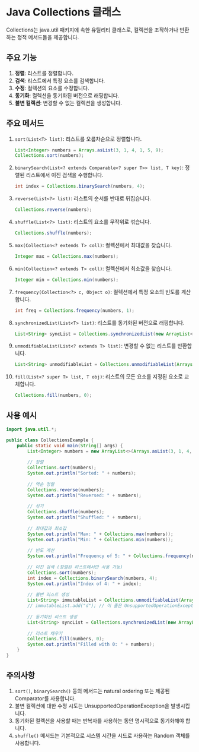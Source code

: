# Java Collections 클래스

Collections는 java.util 패키지에 속한 유틸리티 클래스로, 컬렉션을 조작하거나 반환하는 정적 메서드들을 제공합니다.

## 주요 기능

1. **정렬**: 리스트를 정렬합니다.
2. **검색**: 리스트에서 특정 요소를 검색합니다.
3. **수정**: 컬렉션의 요소를 수정합니다.
4. **동기화**: 컬렉션을 동기화된 버전으로 래핑합니다.
5. **불변 컬렉션**: 변경할 수 없는 컬렉션을 생성합니다.

## 주요 메서드

1. `sort(List<T> list)`: 리스트를 오름차순으로 정렬합니다.

   ```java
   List<Integer> numbers = Arrays.asList(3, 1, 4, 1, 5, 9);
   Collections.sort(numbers);
   ```

2. `binarySearch(List<? extends Comparable<? super T>> list, T key)`: 정렬된 리스트에서 이진 검색을 수행합니다.

   ```java
   int index = Collections.binarySearch(numbers, 4);
   ```

3. `reverse(List<?> list)`: 리스트의 순서를 반대로 뒤집습니다.

   ```java
   Collections.reverse(numbers);
   ```

4. `shuffle(List<?> list)`: 리스트의 요소를 무작위로 섞습니다.

   ```java
   Collections.shuffle(numbers);
   ```

5. `max(Collection<? extends T> coll)`: 컬렉션에서 최대값을 찾습니다.

   ```java
   Integer max = Collections.max(numbers);
   ```

6. `min(Collection<? extends T> coll)`: 컬렉션에서 최소값을 찾습니다.

   ```java
   Integer min = Collections.min(numbers);
   ```

7. `frequency(Collection<?> c, Object o)`: 컬렉션에서 특정 요소의 빈도를 계산합니다.

   ```java
   int freq = Collections.frequency(numbers, 1);
   ```

8. `synchronizedList(List<T> list)`: 리스트를 동기화된 버전으로 래핑합니다.

   ```java
   List<String> syncList = Collections.synchronizedList(new ArrayList<>());
   ```

9. `unmodifiableList(List<? extends T> list)`: 변경할 수 없는 리스트를 반환합니다.

   ```java
   List<String> unmodifiableList = Collections.unmodifiableList(Arrays.asList("a", "b", "c"));
   ```

10. `fill(List<? super T> list, T obj)`: 리스트의 모든 요소를 지정된 요소로 교체합니다.

    ```java
    Collections.fill(numbers, 0);
    ```

## 사용 예시

```java
import java.util.*;

public class CollectionsExample {
    public static void main(String[] args) {
        List<Integer> numbers = new ArrayList<>(Arrays.asList(3, 1, 4, 1, 5, 9, 2, 6, 5, 3, 5));
        
        // 정렬
        Collections.sort(numbers);
        System.out.println("Sorted: " + numbers);
        
        // 역순 정렬
        Collections.reverse(numbers);
        System.out.println("Reversed: " + numbers);
        
        // 섞기
        Collections.shuffle(numbers);
        System.out.println("Shuffled: " + numbers);
        
        // 최대값과 최소값
        System.out.println("Max: " + Collections.max(numbers));
        System.out.println("Min: " + Collections.min(numbers));
        
        // 빈도 계산
        System.out.println("Frequency of 5: " + Collections.frequency(numbers, 5));
        
        // 이진 검색 (정렬된 리스트에서만 사용 가능)
        Collections.sort(numbers);
        int index = Collections.binarySearch(numbers, 4);
        System.out.println("Index of 4: " + index);
        
        // 불변 리스트 생성
        List<String> immutableList = Collections.unmodifiableList(Arrays.asList("a", "b", "c"));
        // immutableList.add("d"); // 이 줄은 UnsupportedOperationException을 발생시킵니다
        
        // 동기화된 리스트 생성
        List<String> syncList = Collections.synchronizedList(new ArrayList<>());
        
        // 리스트 채우기
        Collections.fill(numbers, 0);
        System.out.println("Filled with 0: " + numbers);
    }
}
```

## 주의사항

1. `sort()`, `binarySearch()` 등의 메서드는 natural ordering 또는 제공된 Comparator를 사용합니다.
2. 불변 컬렉션에 대한 수정 시도는 UnsupportedOperationException을 발생시킵니다.
3. 동기화된 컬렉션을 사용할 때는 반복자를 사용하는 동안 명시적으로 동기화해야 합니다.
4. `shuffle()` 메서드는 기본적으로 시스템 시간을 시드로 사용하는 Random 객체를 사용합니다.
